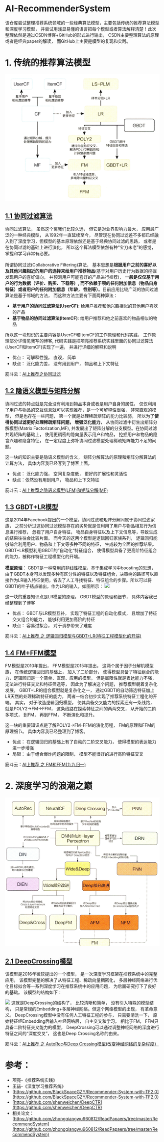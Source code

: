 # AI-RecommenderSystem
该仓库尝试整理推荐系统领域的一些经典算法模型，主要包括传统的推荐算法模型和深度学习模型， 并尝试用浅显易懂的语言把每个模型或者算法解释清楚！此次整理依然是通过CSDN博客+GitHub的形式进行输出， CSDN主要整理算法的原理或者是经典paper的解读， 而GitHub上主要是模型的复现和实践。

# 1. 传统的推荐算法模型

![传统推荐模型演化关系图](imgs/传统推荐模型演化关系图.png)

## [1.1 协同过滤算法](https://github.com/zhongqiangwu960812/AI-RecommenderSystem/tree/master/CollaborativeFiltering)
协同过滤算法， 虽然这个离我们比较久远， 但它是对业界影响力最大， 应用最广泛的一种经典模型， 从1992年一直延续至今， 尽管现在协同过滤差不多都已经融入到了深度学习，但模型的基本原理依然还是基于经典协同过滤的思路， 或者是在协同过滤的基础上进行演化， 所以这个算法模型依然有种“宝刀未老”的感觉， 掌握和学习非常有必要。<br><br>所谓协同过滤(Collaborative Filtering)算法， 基本思想是**根据用户之前的喜好以及其他兴趣相近的用户的选择来给用户推荐物品**(基于对用户历史行为数据的挖掘发现用户的喜好偏向， 并预测用户可能喜好的产品进行推荐)， **一般是仅仅基于用户的行为数据（评价、购买、下载等）, 而不依赖于项的任何附加信息（物品自身特征）或者用户的任何附加信息（年龄， 性别等）**。目前应用比较广泛的协同过滤算法是基于邻域的方法， 而这种方法主要有下面两种算法：
* **基于用户的协同过滤算法(UserCF)**: 给用户推荐和他兴趣相似的其他用户喜欢的产品
* **基于物品的协同过滤算法(ItemCF)**: 给用户推荐和他之前喜欢的物品相似的物品

所以这一块知识的主要内容是UserCF和ItemCF的工作原理和代码实践， 工作原理部分详情见我写的博客, 代码实践是把项亮推荐系统实践里面的协同过滤算法(UserCF和ItemCF)实现了一遍， 并进行详细的解释和说明<br>
* 优点： 可解释性强， 直观， 简单
* 缺点： 泛化能力差， 没有用到用户， 物品和上下文特征

筋斗云：[AI上推荐之协同过滤](https://blog.csdn.net/wuzhongqiang/article/details/107891787)

## [1.2 隐语义模型与矩阵分解](https://github.com/zhongqiangwu960812/AI-RecommenderSystem/tree/master/LFM_MF)
 协同过滤的特点就是完全没有利用到物品本身或者是用户自身的属性， 仅仅利用了用户与物品的交互信息就可以实现推荐，是一个可解释性很强， 非常直观的模型， 但是也存在一些问题， 第一个就是处理稀疏矩阵的能力比较弱， 所以为了**使得协同过滤更好处理稀疏矩阵问题， 增强泛化能力**， 从协同过滤中衍生出矩阵分解模型(Matrix Factorization,MF), 并发展出了矩阵分解的分支模型。在协同过滤共现矩阵的基础上， 使用更稠密的隐向量表示用户和物品， 挖掘用户和物品的隐含兴趣和隐含特征， 在一定程度上弥补协同过滤模型处理稀疏矩阵能力不足的问题。
 
 这一块的知识主要是隐语义模型的含义， 矩阵分解算法的原理和矩阵分解算法的计算方法， 具体内容我已经写到了博客上面。<br>
* 优点： 泛化能力强， 空间复杂度低， 更好的扩展性和灵活性
* 缺点：依然没有用到用户， 物品和上下文特征
 
 筋斗云：[AI上推荐之隐语义模型(LFM)和矩阵分解(MF)](https://blog.csdn.net/wuzhongqiang/article/details/108173885)
 
 ## [1.3 GBDT+LR模型](https://github.com/zhongqiangwu960812/AI-RecommenderSystem/tree/master/GBDT%2BLR)
 这是2014年Facebook提出的一个模型，协同过滤和矩阵分解同属于协同过滤家族， 之前分析过这协同过滤模型存在的劣势就是仅利用了用户与物品相互行为信息进行推荐， 忽视了用户自身特征， 物品自身特征以及上下文信息等，导致生成的结果往往会比较片面。 而今天的这两个模型是逻辑回归家族系列， 逻辑回归能够综合利用用户、物品和上下文等多种不同的特征， 生成较为全面的推荐结果。GBDT+LR模型利用GBDT的”自动化“特征组合， 使得模型具备了更高阶特征组合的能力，被称作特征工程模型化的开端。
<br><br>**模型原理**： GBDT是一种常用的非线性模型，基于集成学习中boosting的思想，由于GBDT本身可以发现多种有区分性的特征以及特征组合，决策树的路径可以直接作为LR输入特征使用，省去了人工寻找特征、特征组合的步骤。所以可以将GBDT的叶子结点输出，作为LR的输入，如图所示：
 ![](https://camo.githubusercontent.com/e47281e79031a53c4616ed5be48c1342dcf382da/68747470733a2f2f75706c6f61642d696d616765732e6a69616e7368752e696f2f75706c6f61645f696d616765732f343135353938362d386134636235306165666261323837372e706e673f696d6167654d6f6772322f6175746f2d6f7269656e742f7374726970253743696d61676556696577322f322f772f353038)
 
 这一块的重要知识点是LR模型的原理， GBDT模型的原理和细节， 具体内容我已经整理到了博客
 * 优点： GBDT与LR模型互补， 实现了特征工程的自动化模式， 且增加了特征交叉组合的能力， 能够利用更加高阶的特征
 * 缺点： 容易过拟合， 对于调参带来了难度
 
 筋斗云：[AI上推荐 之 逻辑回归模型与GBDT+LR(特征工程模型化的开端)](https://blog.csdn.net/wuzhongqiang/article/details/108349729)<br>

## [1.4 FM+FFM模型](https://github.com/zhongqiangwu960812/AI-RecommenderSystem/tree/master/FM_FFM) 
FM模型是2010年提出， FFM模型是2015年提出， 这两个属于因子分解机模型族， 在传统逻辑回归的基础上， 加入了二阶部分， 使得模型具备了特征组合的能力，逻辑回归是一个简单、直观、应用的模型， 但是局限性就是表达能力不强， 无法进行特征交叉和特征筛选等， 因此为了解决这个问题， 推荐模型朝着复杂化发展， GBDT+LR的组合模型就是复杂化之一， 通过GBDT的自动筛选特征加上LR天然的处理稀疏特征的能力， 两者一结合初步实现了推荐系统特征工程化的开端。 其实， 对于改造逻辑回归模型， 使其具备交叉能力的探索还有一条线路， 就是POLY2->FM->FFM， 这条线路在探索特征之间的两两交叉， 从开始的二阶多项式， 到FM， 再到FFM， 不断演化和提升。

这一块的重要知识点是了解POLY2->FM-FFM的演化历程， FM的原理和FFM的原理细节。 具体内容我已经整理到了博客。
* 优点： 在逻辑回归的基础上有了自动的二阶交叉能力， 使得模型的表达能力进一步增强
* 局限： 由于组合爆炸问题的限制， 模型不能很好的进行高阶特征交叉

 筋斗云：[AI上推荐 之 FM和FFM(九九归一)](https://blog.csdn.net/wuzhongqiang/article/details/108719417)<br>

# 2. 深度学习的浪潮之巅
![](imgs/深度学习模型演化关系图.png)

## [2.1 DeepCrossing模型](https://github.com/zhongqiangwu960812/AI-RecommenderSystem/tree/master/Deep_Crossing)
该模型是2016年微软提出的一个模型， 是一次深度学习框架在推荐系统中的完整应用， 该模型完整的解决了从特征工程、稀疏向量稠密化， 多层神经网络进行优化目标拟合等一系列深度学习在推荐系统中的应用问题， 为后面研究打下了良好的基础。 该模型的结构如下：

![](https://img-blog.csdnimg.cn/2020100916594542.png?x-oss-process=image/watermark,type_ZmFuZ3poZW5naGVpdGk,shadow_10,text_aHR0cHM6Ly9ibG9nLmNzZG4ubmV0L3d1emhvbmdxaWFuZw==,size_1,color_FFFFFF,t_70#pic_center)
这就是DeepCrossing的结构了， 比较清晰和简单， 没有引入特殊的模型结构， 只是常规的Embedding+多层神经网络。但这个网络模型的出现， 有革命意义。 DeepCrossing模型中没有任何人工特征工程的参与， 只需要清洗一下， 原始特征经Embedding后输入神经网络层， 自主交叉和学习。 相比于FM， FFM只具备二阶特征交叉能力的模型， DeepCrossing可以通过调整神经网络的深度进行特征之间的“深度交叉”， 这也是Deep Crossing名称的由来。

筋斗云：[AI上推荐 之 AutoRec与Deep Crossing模型(改变神经网络的复杂程度）](https://blog.csdn.net/wuzhongqiang/article/details/108948440)<br>

# 参考：
* 项亮-《推荐系统实践》
* 王喆-《深度学习推荐系统》
* [https://github.com/BlackSpaceGZY/Recommender-System-with-TF2.0](https://github.com/BlackSpaceGZY/Recommender-System-with-TF2.0)
* [https://github.com/shenweichen/DeepCTR](https://github.com/shenweichen/DeepCTR)
* 相关论文： [https://github.com/zhongqiangwu960812/ReadPapaers/tree/master/RecommendSystem](https://github.com/zhongqiangwu960812/ReadPapaers/tree/master/RecommendSystem)
